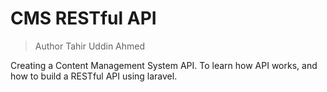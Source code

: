 # CMS RESTful API 
> Author Tahir Uddin Ahmed

Creating a Content Management System API. To learn how API works, and how to build a RESTful API using laravel.

